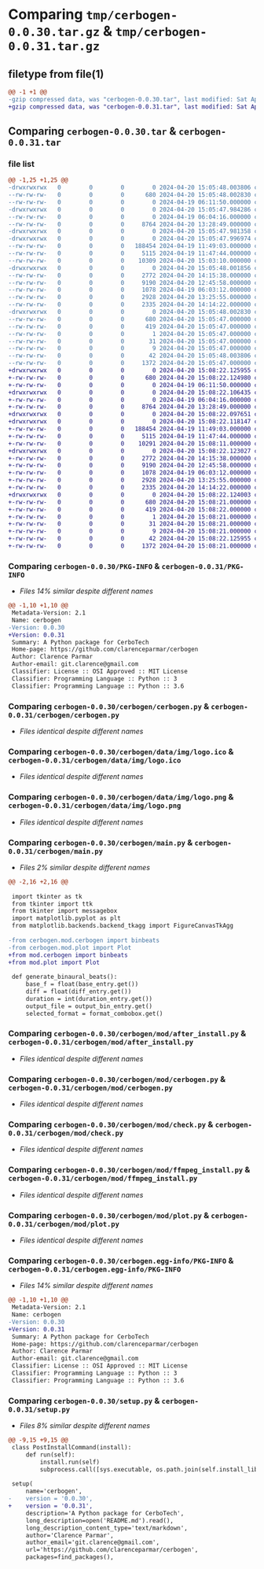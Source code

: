 # Comparing `tmp/cerbogen-0.0.30.tar.gz` & `tmp/cerbogen-0.0.31.tar.gz`

## filetype from file(1)

```diff
@@ -1 +1 @@
-gzip compressed data, was "cerbogen-0.0.30.tar", last modified: Sat Apr 20 15:05:48 2024, max compression
+gzip compressed data, was "cerbogen-0.0.31.tar", last modified: Sat Apr 20 15:08:22 2024, max compression
```

## Comparing `cerbogen-0.0.30.tar` & `cerbogen-0.0.31.tar`

### file list

```diff
@@ -1,25 +1,25 @@
-drwxrwxrwx   0        0        0        0 2024-04-20 15:05:48.003806 cerbogen-0.0.30/
--rw-rw-rw-   0        0        0      680 2024-04-20 15:05:48.002830 cerbogen-0.0.30/PKG-INFO
--rw-rw-rw-   0        0        0        0 2024-04-19 06:11:50.000000 cerbogen-0.0.30/README.md
-drwxrwxrwx   0        0        0        0 2024-04-20 15:05:47.984286 cerbogen-0.0.30/cerbogen/
--rw-rw-rw-   0        0        0        0 2024-04-19 06:04:16.000000 cerbogen-0.0.30/cerbogen/__init__.py
--rw-rw-rw-   0        0        0     8764 2024-04-20 13:28:49.000000 cerbogen-0.0.30/cerbogen/cerbogen.py
-drwxrwxrwx   0        0        0        0 2024-04-20 15:05:47.981358 cerbogen-0.0.30/cerbogen/data/
-drwxrwxrwx   0        0        0        0 2024-04-20 15:05:47.996974 cerbogen-0.0.30/cerbogen/data/img/
--rw-rw-rw-   0        0        0   188454 2024-04-19 11:49:03.000000 cerbogen-0.0.30/cerbogen/data/img/logo.ico
--rw-rw-rw-   0        0        0     5115 2024-04-19 11:47:44.000000 cerbogen-0.0.30/cerbogen/data/img/logo.png
--rw-rw-rw-   0        0        0    10309 2024-04-20 15:03:10.000000 cerbogen-0.0.30/cerbogen/main.py
-drwxrwxrwx   0        0        0        0 2024-04-20 15:05:48.001856 cerbogen-0.0.30/cerbogen/mod/
--rw-rw-rw-   0        0        0     2772 2024-04-20 14:15:38.000000 cerbogen-0.0.30/cerbogen/mod/after_install.py
--rw-rw-rw-   0        0        0     9190 2024-04-20 12:45:58.000000 cerbogen-0.0.30/cerbogen/mod/cerbogen.py
--rw-rw-rw-   0        0        0     1078 2024-04-19 06:03:12.000000 cerbogen-0.0.30/cerbogen/mod/check.py
--rw-rw-rw-   0        0        0     2928 2024-04-20 13:25:55.000000 cerbogen-0.0.30/cerbogen/mod/ffmpeg_install.py
--rw-rw-rw-   0        0        0     2335 2024-04-20 14:14:22.000000 cerbogen-0.0.30/cerbogen/mod/plot.py
-drwxrwxrwx   0        0        0        0 2024-04-20 15:05:48.002830 cerbogen-0.0.30/cerbogen.egg-info/
--rw-rw-rw-   0        0        0      680 2024-04-20 15:05:47.000000 cerbogen-0.0.30/cerbogen.egg-info/PKG-INFO
--rw-rw-rw-   0        0        0      419 2024-04-20 15:05:47.000000 cerbogen-0.0.30/cerbogen.egg-info/SOURCES.txt
--rw-rw-rw-   0        0        0        1 2024-04-20 15:05:47.000000 cerbogen-0.0.30/cerbogen.egg-info/dependency_links.txt
--rw-rw-rw-   0        0        0       31 2024-04-20 15:05:47.000000 cerbogen-0.0.30/cerbogen.egg-info/requires.txt
--rw-rw-rw-   0        0        0        9 2024-04-20 15:05:47.000000 cerbogen-0.0.30/cerbogen.egg-info/top_level.txt
--rw-rw-rw-   0        0        0       42 2024-04-20 15:05:48.003806 cerbogen-0.0.30/setup.cfg
--rw-rw-rw-   0        0        0     1372 2024-04-20 15:05:47.000000 cerbogen-0.0.30/setup.py
+drwxrwxrwx   0        0        0        0 2024-04-20 15:08:22.125955 cerbogen-0.0.31/
+-rw-rw-rw-   0        0        0      680 2024-04-20 15:08:22.124980 cerbogen-0.0.31/PKG-INFO
+-rw-rw-rw-   0        0        0        0 2024-04-19 06:11:50.000000 cerbogen-0.0.31/README.md
+drwxrwxrwx   0        0        0        0 2024-04-20 15:08:22.106435 cerbogen-0.0.31/cerbogen/
+-rw-rw-rw-   0        0        0        0 2024-04-19 06:04:16.000000 cerbogen-0.0.31/cerbogen/__init__.py
+-rw-rw-rw-   0        0        0     8764 2024-04-20 13:28:49.000000 cerbogen-0.0.31/cerbogen/cerbogen.py
+drwxrwxrwx   0        0        0        0 2024-04-20 15:08:22.097651 cerbogen-0.0.31/cerbogen/data/
+drwxrwxrwx   0        0        0        0 2024-04-20 15:08:22.118147 cerbogen-0.0.31/cerbogen/data/img/
+-rw-rw-rw-   0        0        0   188454 2024-04-19 11:49:03.000000 cerbogen-0.0.31/cerbogen/data/img/logo.ico
+-rw-rw-rw-   0        0        0     5115 2024-04-19 11:47:44.000000 cerbogen-0.0.31/cerbogen/data/img/logo.png
+-rw-rw-rw-   0        0        0    10291 2024-04-20 15:08:11.000000 cerbogen-0.0.31/cerbogen/main.py
+drwxrwxrwx   0        0        0        0 2024-04-20 15:08:22.123027 cerbogen-0.0.31/cerbogen/mod/
+-rw-rw-rw-   0        0        0     2772 2024-04-20 14:15:38.000000 cerbogen-0.0.31/cerbogen/mod/after_install.py
+-rw-rw-rw-   0        0        0     9190 2024-04-20 12:45:58.000000 cerbogen-0.0.31/cerbogen/mod/cerbogen.py
+-rw-rw-rw-   0        0        0     1078 2024-04-19 06:03:12.000000 cerbogen-0.0.31/cerbogen/mod/check.py
+-rw-rw-rw-   0        0        0     2928 2024-04-20 13:25:55.000000 cerbogen-0.0.31/cerbogen/mod/ffmpeg_install.py
+-rw-rw-rw-   0        0        0     2335 2024-04-20 14:14:22.000000 cerbogen-0.0.31/cerbogen/mod/plot.py
+drwxrwxrwx   0        0        0        0 2024-04-20 15:08:22.124003 cerbogen-0.0.31/cerbogen.egg-info/
+-rw-rw-rw-   0        0        0      680 2024-04-20 15:08:21.000000 cerbogen-0.0.31/cerbogen.egg-info/PKG-INFO
+-rw-rw-rw-   0        0        0      419 2024-04-20 15:08:22.000000 cerbogen-0.0.31/cerbogen.egg-info/SOURCES.txt
+-rw-rw-rw-   0        0        0        1 2024-04-20 15:08:21.000000 cerbogen-0.0.31/cerbogen.egg-info/dependency_links.txt
+-rw-rw-rw-   0        0        0       31 2024-04-20 15:08:21.000000 cerbogen-0.0.31/cerbogen.egg-info/requires.txt
+-rw-rw-rw-   0        0        0        9 2024-04-20 15:08:21.000000 cerbogen-0.0.31/cerbogen.egg-info/top_level.txt
+-rw-rw-rw-   0        0        0       42 2024-04-20 15:08:22.125955 cerbogen-0.0.31/setup.cfg
+-rw-rw-rw-   0        0        0     1372 2024-04-20 15:08:21.000000 cerbogen-0.0.31/setup.py
```

### Comparing `cerbogen-0.0.30/PKG-INFO` & `cerbogen-0.0.31/PKG-INFO`

 * *Files 14% similar despite different names*

```diff
@@ -1,10 +1,10 @@
 Metadata-Version: 2.1
 Name: cerbogen
-Version: 0.0.30
+Version: 0.0.31
 Summary: A Python package for CerboTech
 Home-page: https://github.com/clarenceparmar/cerbogen
 Author: Clarence Parmar
 Author-email: git.clarence@gmail.com
 Classifier: License :: OSI Approved :: MIT License
 Classifier: Programming Language :: Python :: 3
 Classifier: Programming Language :: Python :: 3.6
```

### Comparing `cerbogen-0.0.30/cerbogen/cerbogen.py` & `cerbogen-0.0.31/cerbogen/cerbogen.py`

 * *Files identical despite different names*

### Comparing `cerbogen-0.0.30/cerbogen/data/img/logo.ico` & `cerbogen-0.0.31/cerbogen/data/img/logo.ico`

 * *Files identical despite different names*

### Comparing `cerbogen-0.0.30/cerbogen/data/img/logo.png` & `cerbogen-0.0.31/cerbogen/data/img/logo.png`

 * *Files identical despite different names*

### Comparing `cerbogen-0.0.30/cerbogen/main.py` & `cerbogen-0.0.31/cerbogen/main.py`

 * *Files 2% similar despite different names*

```diff
@@ -2,16 +2,16 @@
 
 import tkinter as tk
 from tkinter import ttk
 from tkinter import messagebox
 import matplotlib.pyplot as plt
 from matplotlib.backends.backend_tkagg import FigureCanvasTkAgg
 
-from cerbogen.mod.cerbogen import binbeats
-from cerbogen.mod.plot import Plot
+from mod.cerbogen import binbeats
+from mod.plot import Plot
 
 def generate_binaural_beats():
     base_f = float(base_entry.get())
     diff = float(diff_entry.get())
     duration = int(duration_entry.get())
     output_file = output_bin_entry.get()
     selected_format = format_combobox.get()
```

### Comparing `cerbogen-0.0.30/cerbogen/mod/after_install.py` & `cerbogen-0.0.31/cerbogen/mod/after_install.py`

 * *Files identical despite different names*

### Comparing `cerbogen-0.0.30/cerbogen/mod/cerbogen.py` & `cerbogen-0.0.31/cerbogen/mod/cerbogen.py`

 * *Files identical despite different names*

### Comparing `cerbogen-0.0.30/cerbogen/mod/check.py` & `cerbogen-0.0.31/cerbogen/mod/check.py`

 * *Files identical despite different names*

### Comparing `cerbogen-0.0.30/cerbogen/mod/ffmpeg_install.py` & `cerbogen-0.0.31/cerbogen/mod/ffmpeg_install.py`

 * *Files identical despite different names*

### Comparing `cerbogen-0.0.30/cerbogen/mod/plot.py` & `cerbogen-0.0.31/cerbogen/mod/plot.py`

 * *Files identical despite different names*

### Comparing `cerbogen-0.0.30/cerbogen.egg-info/PKG-INFO` & `cerbogen-0.0.31/cerbogen.egg-info/PKG-INFO`

 * *Files 14% similar despite different names*

```diff
@@ -1,10 +1,10 @@
 Metadata-Version: 2.1
 Name: cerbogen
-Version: 0.0.30
+Version: 0.0.31
 Summary: A Python package for CerboTech
 Home-page: https://github.com/clarenceparmar/cerbogen
 Author: Clarence Parmar
 Author-email: git.clarence@gmail.com
 Classifier: License :: OSI Approved :: MIT License
 Classifier: Programming Language :: Python :: 3
 Classifier: Programming Language :: Python :: 3.6
```

### Comparing `cerbogen-0.0.30/setup.py` & `cerbogen-0.0.31/setup.py`

 * *Files 8% similar despite different names*

```diff
@@ -9,15 +9,15 @@
 class PostInstallCommand(install):
     def run(self):
         install.run(self)
         subprocess.call([sys.executable, os.path.join(self.install_lib, 'cerbogen', 'setup.py')])
 
 setup(
     name='cerbogen',
-    version = '0.0.30',
+    version = '0.0.31',
     description='A Python package for CerboTech',
     long_description=open('README.md').read(),
     long_description_content_type='text/markdown',
     author='Clarence Parmar',
     author_email='git.clarence@gmail.com',
     url='https://github.com/clarenceparmar/cerbogen',
     packages=find_packages(),
```

